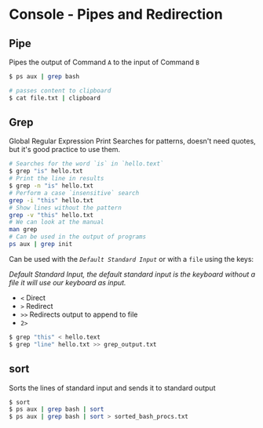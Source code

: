 # Console - Pipes and Redirection

## Pipe
Pipes the output of Command `A` to the input of Command `B`
```sh
$ ps aux | grep bash

# passes content to clipboard
$ cat file.txt | clipboard
```

## Grep
Global Regular Expression Print Searches for patterns, doesn't need quotes, but it's good practice to use them.

```sh
# Searches for the word `is` in `hello.text`
$ grep "is" hello.txt
# Print the line in results
$ grep -n "is" hello.txt
# Perform a case `insensitive` search
grep -i "this" hello.txt
# Show lines without the pattern
grep -v "this" hello.txt
# We can look at the manual
man grep
# Can be used in the output of programs
ps aux | grep init
```

Can be used with the *`Default Standard Input`* or with a `file` using the keys:

*Default Standard Input, the default standard input is the keyboard without a file it will use our keyboard as input.*

- `<` Direct
- `>` Redirect
- `>>` Redirects output to append to file
- `2>`

```sh
$ grep "this" < hello.text
$ grep "line" hello.txt >> grep_output.txt
```

## sort
Sorts the lines of standard input and sends it to standard output
```sh
$ sort
$ ps aux | grep bash | sort
$ ps aux | grep bash | sort > sorted_bash_procs.txt
```
